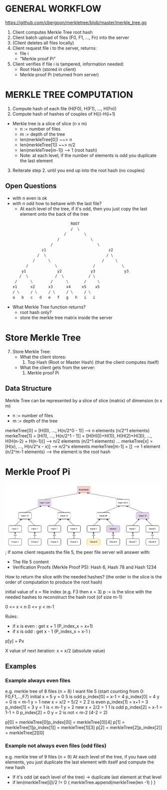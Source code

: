# GENERAL WORKFLOW
https://github.com/cbergoon/merkletree/blob/master/merkle_tree.go

1. Client computes Merkle Tree root hash
2. Client batch upload of files (F0, F1, ..., Fn) into the server
3. (Client deletes all files locally)
4. Client request file i to the server, returns:
   - file i
   - "Merkle proof Pi"
5. Client verifies if file i is tampered, information needed:
   - Root Hash (stored in client)
   - Merkle proof Pi (returned from server)

# MERKLE TREE COMPUTATION

1. Compute hash of each file (H(F0), H(F1), ..., H(Fn))
2. Compute hash of hashes of couples of H(i)-H(i+1)
  - Merkle tree is a slice of slice (n x m)
    - n := number of files
    - m := depth of the tree
    - len(merkleTree[0]) ~~> n
    - len(merkleTree[1]) ~~> n/2
    - len(merkleTree[m-1]) --> 1 (root hash)
    - Note: at each level, if the number of elements is odd you duplicate the last element
3. Reiterate step 2. until you end up into the root hash (no couples)

## Open Questions

- with n even is ok
- with n odd how to behave with the last file?
  - At each level of the tree, if it's odd, then you just copy the last element onto the back of the tree
  ```bash
                            ROOT
                            /  \
                         /        \
                      /              \
                   /                    \
               z1                            z2
             /  \                           / \
           /      \                       /     \
        /            \                /            \
      y1              y2             y3             y3
     /  \            /  \           / \
   /      \        /      \       /     \
  x1      x2      x3      x4     x5    x5
  / \     / \     / \     / \     / \
  a   b   c   d   e   f   g   h   i   i
  ```
- What Merkle Tree function returns?
  - root hash only?
  - store the merkle tree matrix inside the server

# Store Merkle Tree

7. Store Merkle Tree:
   - What the client stores:
     1. Top Hash (Root or Master Hash) (that the client computes itself)
   - What the client gets from the server:
     1. Merkle proof Pi

## Data Structure

Merkle Tree can be represented by a slice of slice (matrix)
of dimension (n x m)

- n := number of files
- m := depth of the tree

merkeTree[0] = [H(0), ..., H(n/2^0 - 1)] --> n elements (n/2^1 elements)
merkeTree[1] = [H(1), ..., H(n/2^1 - 1)] = [H(H(0)+H(1)), H(H(2)+H(3)), ..., H(H(n-2) + H(n-1))] --> n/2 elements (n/2^1 elements)
...
merkeTree[x] = [H(x), ..., H(n/2^x - x)] --> n/2^x elements
merkeTree[m-1] = [] --> 1 element (n/2^m-1 elements) --> the element is the root hash

# Merkle Proof Pi

![example merkle tree](./assets/merkle_tree.png "example merkle tree");
If some client requests the file 5, the peer file server will answer with:

- The file 5 content
- Verification Proofs (Merkle Proof P5): Hash 6, Hash 78 and Hash 1234

How to return the slice with the needed hashes? (the order in the slice is the order of computation to produce the root hash)

initial value of x = file index (e.g. F3 then x = 3)
p := is the slice with the needed hashes to reconstruct the hash root (of size m-1)

0 <= x < n
0 <= y < m-1

Rules:

- if x is even : get x + 1 (P_index_x = x+1)
- if x is odd : get x - 1 (P_index_x = x-1 )

p[y] = Px

X value of next iteration:
x = x/2 (absolute value)

## Examples

### Example always even files

e.g. merkle tree of 8 files (n = 8)
I want file 5 (start counting from 0: F0,F1,...,F7)
initial x = 5
y = 0
5 is odd
p_index[0] = x-1 = 4
p_index[0] = 4
y = 0 is < m-1
y = 1
new x = x/2 = 5/2 = 2
2 is even
p_index[1] = x+1 = 3
p_index[1] = 3
y = 1 is < m-1
y = 2
new x = 2/2 = 1
1 is odd
p_index[2] = x-1 = 1-1 = 0
p_index[2] = 0
y = 2 is not < m-2 (4-2 = 2)

p[0] = merkleTree[0]p_index[0]] = merkleTree[0][4]
p[1] = merkleTree[1]p_index[1]] = merkleTree[1][3]
p[2] = merkleTree[2]p_index[2]] = merkleTree[2][0]

### Example not always even files (odd files)

e.g. merkle tree of 9 files (n = 9)
At each level of the tree, if you have odd elements, you just duplicate the last element with itself and compute the new hash

- If it's odd (at each level of the tree) -> duplicate last element at that level
- if len(merkleTree[i])/2 != 0 {
    merkleTree.append(merkleTree(len -1) )
  }
